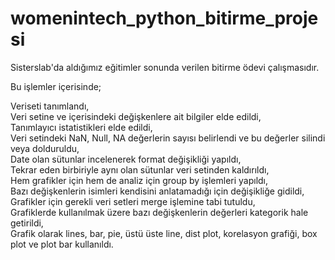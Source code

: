 # womenintech_python_bitirme_projesi
Sisterslab'da aldığımız eğitimler sonunda verilen bitirme ödevi çalışmasıdır.

Bu işlemler içerisinde;

Veriseti tanımlandı,  
Veri setine ve içerisindeki değişkenlere ait bilgiler elde edildi,  
Tanımlayıcı istatistikleri elde edildi,  
Veri setindeki NaN, Null, NA değerlerin sayısı belirlendi ve bu değerler silindi veya dolduruldu,  
Date olan sütunlar incelenerek format değişikliği yapıldı,  
Tekrar eden birbiriyle aynı olan sütunlar veri setinden kaldırıldı,  
Hem grafikler için hem de analiz için group by işlemleri yapıldı,  
Bazı değişkenlerin isimleri kendisini anlatamadığı için değişikliğe gidildi,  
Grafikler için gerekli veri setleri merge işlemine tabi tutuldu,  
Grafiklerde kullanılmak üzere bazı değişkenlerin değerleri kategorik hale getirildi,  
Grafik olarak lines, bar, pie, üstü üste line, dist plot, korelasyon grafiği, box plot ve plot bar kullanıldı.  
